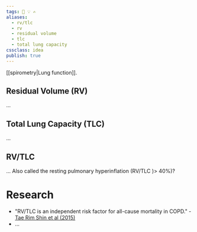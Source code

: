 ```yaml
---
tags: 💨 💡 ✍️
aliases: 
  - rv/tlc
  - rv
  - residual volume
  - tlc
  - total lung capacity
cssclass: idea
publish: true
---
```


[[spirometry|Lung function]].

## Residual Volume (RV)
...

## Total Lung Capacity (TLC)
...

## RV/TLC
...
Also called the resting pulmonary hyperinflation (RV/TLC )> 40%)?

# Research
  - "RV/TLC is an independent risk factor for all-cause mortality in COPD." - [Tae Rim Shin et al (2015)](https://dx.doi.org/10.3346%2Fjkms.2015.30.10.1459)
  - ...
